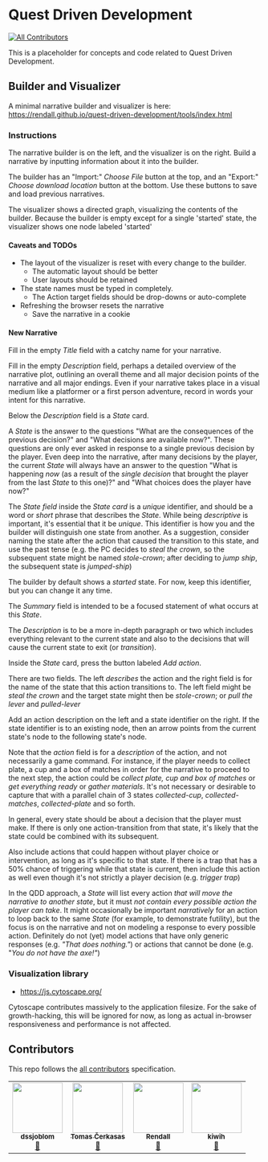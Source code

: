 # Quest Driven Development

<!-- ALL-CONTRIBUTORS-BADGE:START - Do not remove or modify this section -->

[![All Contributors](https://img.shields.io/badge/all_contributors-4-orange.svg?style=flat-square)](#contributors-)

<!-- ALL-CONTRIBUTORS-BADGE:END -->

This is a placeholder for concepts and code related to Quest Driven Development.

## Builder and Visualizer

A minimal narrative builder and visualizer is here: <https://rendall.github.io/quest-driven-development/tools/index.html>

### Instructions

The narrative builder is on the left, and the visualizer is on the right. Build a narrative by inputting information about it into the builder.

The builder has an "Import:" _Choose File_ button at the top, and an "Export:" _Choose download location_ button at the bottom. Use these buttons to save and load previous narratives.

The visualizer shows a directed graph, visualizing the contents of the builder. Because the builder is empty except for a single 'started' state, the visualizer shows one node labeled 'started'

#### Caveats and TODOs

- The layout of the visualizer is reset with every change to the builder.
  - The automatic layout should be better
  - User layouts should be retained
- The state names must be typed in completely.
  - The Action target fields should be drop-downs or auto-complete
- Refreshing the browser resets the narrative
  - Save the narrative in a cookie

#### New Narrative

Fill in the empty _Title_ field with a catchy name for your narrative.

Fill in the empty _Description_ field, perhaps a detailed overview of the narrative plot, outlining an overall theme and all major decision points of the narrative and all major endings. Even if your narrative takes place in a visual medium like a platformer or a first person adventure, record in words your intent for this narrative.

Below the _Description_ field is a _State_ card.

A _State_ is the answer to the questions "What are the consequences of the previous decision?" and "What decisions are available now?". These questions are only ever asked in response to a single previous decision by the player. Even deep into the narrative, after many decisions by the player, the current _State_ will always have an answer to the question "What is happening _now_ (as a result of the _single decision_ that brought the player from the last _State_ to this one)?" and "What choices does the player have now?"

The _State field_ inside the _State card_ is a _unique_ identifier, and should be a word or _short_ phrase that describes the _State_. While being _descriptive_ is important, it's essential that it be _unique_. This identifier is how you and the builder will distinguish one state from another. As a suggestion, consider naming the state after the action that caused the transition to this state, and use the past tense (e.g. the PC decides to _steal the crown_, so the subsequent state might be named _stole-crown_; after deciding to _jump ship_, the subsequent state is _jumped-ship_)

The builder by default shows a _started_ state. For now, keep this identifier, but you can change it any time.

The _Summary_ field is intended to be a focused statement of what occurs at this _State_.

The _Description_ is to be a more in-depth paragraph or two which includes everything relevant to the current state and also to the decisions that will cause the current state to exit (or _transition_).

Inside the _State_ card, press the button labeled _Add action_.

There are two fields. The left _describes_ the action and the right field is for the name of the state that this action transitions to. The left field might be _steal the crown_ and the target state might then be _stole-crown_; or _pull the lever_ and _pulled-lever_

Add an action description on the left and a state identifier on the right. If the state identifier is to an existing node, then an arrow points from the current state's node to the following state's node.

Note that the _action_ field is for a _description_ of the action, and not necessarily a game command. For instance, if the player needs to collect plate, a cup and a box of matches in order for the narrative to proceed to the next step, the action could be _collect plate, cup and box of matches_ or _get everything ready_ or _gather materials_. It's not necessary or desirable to capture that with a parallel chain of 3 states _collected-cup_, _collected-matches_, _collected-plate_ and so forth.

In general, every state should be about a decision that the player must make. If there is only one action-transition from that state, it's likely that the state could be combined with its subsequent.

Also include actions that could happen without player choice or intervention, as long as it's specific to that state. If there is a trap that has a 50% chance of triggering while that state is current, then include this action as well even though it's not strictly a player decision (e.g. _trigger trap_)

In the QDD approach, a _State_ will list every action _that will move the narrative to another state_, but it must _not contain every possible action the player can take_. It might occasionally be important _narratively_ for an action to loop back to the same _State_ (for example, to demonstrate futility), but the focus is on the narrative and not on modeling a response to every possible action. Definitely do not (yet) model actions that have only generic responses (e.g. _"That does nothing."_) or actions that cannot be done (e.g. "_You do not have the axe!"_)

### Visualization library

- <https://js.cytoscape.org/>

Cytoscape contributes massively to the application filesize. For the sake of growth-hacking, this will be ignored for now, as long as actual in-browser responsiveness and performance is not affected.

## Contributors

This repo follows the [all contributors](https://github.com/all-contributors/all-contributors) specification.

<!-- ALL-CONTRIBUTORS-LIST:START - Do not remove or modify this section -->
<!-- prettier-ignore-start -->
<!-- markdownlint-disable -->
<table>
  <tr>
    <td align="center"><a href="https://github.com/dssjoblom"><img src="https://avatars.githubusercontent.com/u/12595797?v=4?s=100" width="100px;" alt=""/><br /><sub><b>dssjoblom</b></sub></a><br /><a href="#ideas-dssjoblom" title="Ideas, Planning, & Feedback">🤔</a></td>
    <td align="center"><a href="https://github.com/toinbis"><img src="https://avatars.githubusercontent.com/u/68685?v=4?s=100" width="100px;" alt=""/><br /><sub><b>Tomas Čerkasas</b></sub></a><br /><a href="#ideas-toinbis" title="Ideas, Planning, & Feedback">🤔</a></td>
    <td align="center"><a href="https://rendall.dev"><img src="https://avatars.githubusercontent.com/u/293263?v=4?s=100" width="100px;" alt=""/><br /><sub><b>Rendall</b></sub></a><br /><a href="#ideas-rendall" title="Ideas, Planning, & Feedback">🤔</a></td>
    <td align="center"><a href="https://01001000.xyz"><img src="https://avatars.githubusercontent.com/u/3887767?v=4?s=100" width="100px;" alt=""/><br /><sub><b>kiwih</b></sub></a><br /><a href="#ideas-kiwih" title="Ideas, Planning, & Feedback">🤔</a></td>
  </tr>
</table>

<!-- markdownlint-restore -->
<!-- prettier-ignore-end -->

<!-- ALL-CONTRIBUTORS-LIST:END -->
